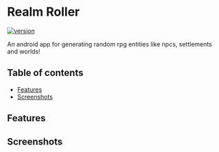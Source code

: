 # Realm Roller <!-- omit in toc -->

[![version](https://img.shields.io/badge/version-0.0.0-green.svg)](https://semver.org)

An android app for generating random rpg entities like npcs, settlements and worlds!

## Table of contents <!-- omit in toc -->
- [Features](#features)
- [Screenshots](#screenshots)


## Features


## Screenshots
